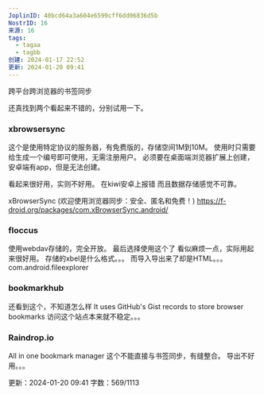 ```yaml
---
JoplinID: 40bcd64a3a604e6599cff6dd06836d5b
NostrID: 16
来源: 16
tags:
  - tagaa
  - tagbb
创建: 2024-01-17 22:52
更新: 2024-01-20 09:41
---
```

跨平台跨浏览器的书签同步

还真找到两个看起来不错的，分别试用一下。

### xbrowsersync

这个是使用特定协议的服务器，有免费版的，存储空间1M到10M。
使用时只需要给生成一个编号即可使用，无需注册用户。
必须要在桌面端浏览器扩展上创建，安卓端有app，但是无法创建。

看起来很好用，实则不好用。
在kiwi安卓上报错
而且数据存储感觉不可靠。

xBrowserSync (欢迎使用浏览器同步：安全、匿名和免费！)
https://f-droid.org/packages/com.xBrowserSync.android/

### floccus

使用webdav存储的，完全开放。
最后选择使用这个了
看似麻烦一点，实际用起来很好用。
存储的xbel是什么格式。。。
而导入导出来了却是HTML。。。
com.android.fileexplorer
### bookmarkhub
还看到这个，不知道怎么样
It uses GitHub's Gist records to store browser bookmarks
访问这个站点本来就不稳定。。。

### Raindrop.io
All in one bookmark manager
这个不能直接与书签同步，有缝整合。
导出不好用。。。






更新：2024-01-20 09:41 字数：569/1113
